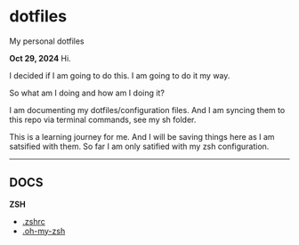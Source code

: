 # dotfiles
My personal dotfiles


**Oct 29, 2024**
Hi.

I decided if I am going to do this.
I am going to do it my way.


So what am I doing and how am I doing it?

I am documenting my dotfiles/configuration files. And I am syncing them to this repo via terminal commands, see my sh folder.

This is a learning journey for me.
And I will be saving things here as I am satsified with them.
So far I am only satified with my zsh configuration.


---


## DOCS


**ZSH**
- [.zshrc](rootDOCS/zshrc.md)
- [.oh-my-zsh](rootDOCS/oh-my-zsh.md)